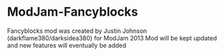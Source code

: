 ModJam-Fancyblocks
==================

Fancyblocks mod was created by Justin Johnson (darkflame380/darksidea380) for ModJam 2013
Mod will be kept updated and new features will eventually be added
